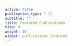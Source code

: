 ```yaml
---
active: false
publication_type: "-1"
subtitle: ""
title: Featured Publications
view: 3
weight: 10
widget: publications_featured
---
```


